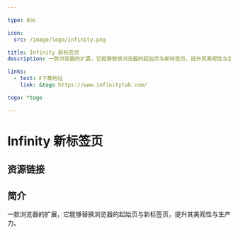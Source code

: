 ```yaml
---

type: doc

icon:
  src: /image/logo/infinity.png

title: Infinity 新标签页
description: 一款浏览器的扩展，它能够替换浏览器的起始页与新标签页，提升其美观性与生产力。

links:
  - text: ⏬下载地址
    link: &togo https://www.infinitytab.com/

togo: *togo

---
```


<ShowLogo />

# Infinity 新标签页

<ShowBreadcrumb />

## 资源链接

<ShowLinks />

## 简介

一款浏览器的扩展，它能够替换浏览器的起始页与新标签页，提升其美观性与生产力。